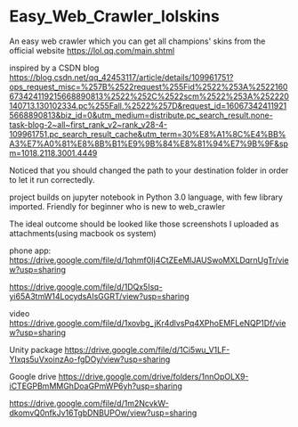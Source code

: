 # Easy_Web_Crawler_lolskins
An easy web crawler which you can get all champions' skins from the official website https://lol.qq.com/main.shtml
  

inspired by a CSDN blog https://blog.csdn.net/qq_42453117/article/details/109961751?ops_request_misc=%257B%2522request%255Fid%2522%253A%2522160673424119215668890813%2522%252C%2522scm%2522%253A%252220140713.130102334.pc%255Fall.%2522%257D&request_id=160673424119215668890813&biz_id=0&utm_medium=distribute.pc_search_result.none-task-blog-2~all~first_rank_v2~rank_v28-4-109961751.pc_search_result_cache&utm_term=30%E8%A1%8C%E4%BB%A3%E7%A0%81%E8%8B%B1%E9%9B%84%E8%81%94%E7%9B%9F&spm=1018.2118.3001.4449


Noticed that you should changed the path to your destination folder in order to let it run correctedly.

project builds on jupyter notebook in Python 3.0 language, with few library imported. 
Friendly for beginner who is new to web_crawler

The ideal outcome should be looked like those screenshots I uploaded as attachments(using macbook os system)


phone app: https://drive.google.com/file/d/1qhmf0Ij4CtZEeMlJAUSwoMXLDqrnUgTr/view?usp=sharing


https://drive.google.com/file/d/1DQx5Isq-yi65A3tmW14LocydsAIsGGRT/view?usp=sharing


video
https://drive.google.com/file/d/1xovbg_jKr4dlvsPq4XPhoEMFLeNQP1Df/view?usp=sharing


Unity package
https://drive.google.com/file/d/1Ci5wu_V1LF-YIxqs5uVxoinzAo-fgDOy/view?usp=sharing

Google drive
https://drive.google.com/drive/folders/1nnOpOLX9-iCTEGPBmMMGhDoaGPmWP6yh?usp=sharing

https://drive.google.com/file/d/1m2NcvkW-dkomvQ0nfkJv16TgbDNBUPOw/view?usp=sharing
